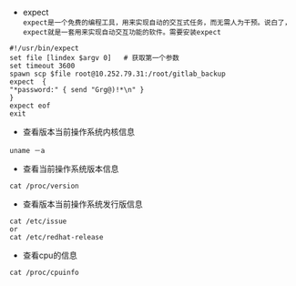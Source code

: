 






* expect  
`expect是一个免费的编程工具，用来实现自动的交互式任务，而无需人为干预。说白了，expect就是一套用来实现自动交互功能的软件。需要安装expect`
```
#!/usr/bin/expect
set file [lindex $argv 0]   # 获取第一个参数
set timeout 3600
spawn scp $file root@10.252.79.31:/root/gitlab_backup
expect  {
"*password:" { send "Grg@)!*\n" }
}
expect eof
exit
```

* 查看版本当前操作系统内核信息
```
uname －a 
```

* 查看当前操作系统版本信息
```
cat /proc/version
```

* 查看版本当前操作系统发行版信息
```
cat /etc/issue  
or
cat /etc/redhat-release
```
* 查看cpu的信息
```
cat /proc/cpuinfo
```